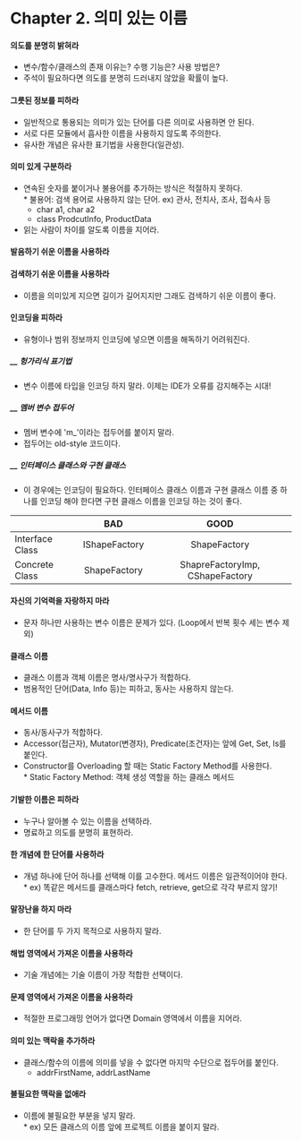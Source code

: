 # Chapter 2. 의미 있는 이름

#### 의도를 분명히 밝혀라
- 변수/함수/클래스의 존재 이유는? 수행 기능은? 사용 방법은?
- 주석이 필요하다면 의도를 분명히 드러내지 않았을 확률이 높다.

#### 그릇된 정보를 피하라
- 일반적으로 통용되는 의미가 있는 단어를 다른 의미로 사용하면 안 된다.
- 서로 다른 모듈에서 흡사한 이름을 사용하지 않도록 주의한다.
- 유사한 개념은 유사한 표기법을 사용한다(일관성).

#### 의미 있게 구분하라
- 연속된 숫자를 붙이거나 불용어를 추가하는 방식은 적절하지 못하다. 
</br>* 불용어: 검색 용어로 사용하지 않는 단어. ex) 관사, 전치사, 조사, 접속사 등
  - char a1, char a2
  - class ProdcutInfo, ProductData
- 읽는 사람이 차이를 알도록 이름을 지어라. 

#### 발음하기 쉬운 이름을 사용하라

#### 검색하기 쉬운 이름을 사용하라
- 이름을 의미있게 지으면 길이가 길어지지만 그래도 검색하기 쉬운 이름이 좋다.

#### 인코딩을 피하라
- 유형이나 범위 정보까지 인코딩에 넣으면 이름을 해독하기 어려워진다.

##### __ 헝가리식 표기법
- 변수 이름에 타입을 인코딩 하지 말라. 이제는 IDE가 오류를 감지해주는 시대!

##### __ 멤버 변수 접두어
- 멤버 변수에 'm_'이라는 접두어를 붙이지 말라.
- 접두어는 old-style 코드이다.

##### __ 인터페이스 클래스와 구현 클래스
- 이 경우에는 인코딩이 필요하다. 인터페이스 클래스 이름과 구현 클래스 이름 중 하나를 인코딩 해야 한다면 구현 클래스 이름을 인코딩 하는 것이 좋다. </br>

|                | BAD           | GOOD                            |
| -------------  |:-------------:| :-----:                         |
| Interface Class| IShapeFactory | ShapeFactory                    |
| Concrete Class | ShapeFactory  | ShapreFactoryImp, CShapeFactory |

#### 자신의 기억력을 자랑하지 마라
- 문자 하나만 사용하는 변수 이름은 문제가 있다. (Loop에서 반복 횟수 세는 변수 제외)

#### 클래스 이름
- 클래스 이름과 객체 이름은 명사/명사구가 적합하다.
- 범용적인 단어(Data, Info 등)는 피하고, 동사는 사용하지 않는다. 

#### 메서드 이름
- 동사/동사구가 적합하다.
- Accessor(접근자), Mutator(변경자), Predicate(조건자)는 앞에 Get, Set, Is를 붙인다.
- Constructor를 Overloading 할 때는 Static Factory Method를 사용한다.
</br> * Static Factory Method: 객체 생성 역할을 하는 클래스 메서드

#### 기발한 이름은 피하라
- 누구나 알아볼 수 있는 이름을 선택하라.
- 명료하고 의도를 분명히 표현하라.

#### 한 개념에 한 단어를 사용하라
- 개념 하나에 단어 하나를 선택해 이를 고수한다. 메서드 이름은 일관적이어야 한다.
</br> * ex) 똑같은 메서드를 클래스마다 fetch, retrieve, get으로 각각 부르지 않기!

#### 말장난을 하지 마라
- 한 단어를 두 가지 목적으로 사용하지 말라.

#### 해법 영역에서 가져온 이름을 사용하라
- 기술 개념에는 기술 이름이 가장 적합한 선택이다.

#### 문제 영역에서 가져온 이름을 사용하라
- 적절한 프로그래밍 언어가 없다면 Domain 영역에서 이름을 지어라.

#### 의미 있는 맥락을 추가하라
- 클래스/함수의 이름에 의미를 넣을 수 없다면 마지막 수단으로 접두어를 붙인다.
  - addrFirstName, addrLastName 

#### 불필요한 맥락을 없애라
- 이름에 불필요한 부분을 넣지 말라.
</br> * ex) 모든 클래스의 이름 앞에 프로젝트 이름을 붙이지 말라.
